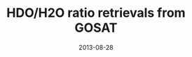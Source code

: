 ---
title: "<b>HDO/H2O ratio retrievals from GOSAT</b>"
collection: publications
permalink: /publication/2013-08-28-Boesch
date: 2013-08-28
venue: 'Atmospheric Measurement Techniques'
paperurl: 'https://doi.org/doi:10.5194/amt-6-599-2013'
citation: '<b>10</b> - Boesch H., Deutscher N.M., Warneke T., Byckling K., Cogan A.J. et al., <b>HDO/H2O ratio retrievals from GOSAT</b>, Atmospheric Measurement Techniques, 6, 599-612, (2013-08-28). <a href="https://doi.org/doi:10.5194/amt-6-599-2013">doi:10.5194/amt-6-599-2013</a> (cited 29 times)

'
---